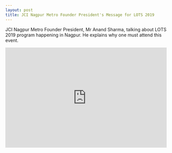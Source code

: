 ```yaml
---
layout: post
title: JCI Nagpur Metro Founder President's Message for LOTS 2019
---
```


<style type='text/css'>
    .video-container {
        position: relative;
        padding-bottom: 56.25%;
        padding-top: 30px; height: 0; overflow: hidden;
    }

    .video-container iframe,
    .video-container object,
    .video-container embed {
        position: absolute;
        top: 0;
        left: 0;
        width: 100%;
        height: 100%;
    }
</style>

JCI Nagpur Metro Founder President, Mr Anand Sharma, talking about LOTS 2019 program happening in Nagpur. He explains why one must attend this event.

<div class="video-container"><iframe width="560" height="315" src="https://www.youtube.com/embed/mua3OTxSVnY?start=4" frameborder="0" allow="accelerometer; autoplay; encrypted-media; gyroscope; picture-in-picture" allowfullscreen></iframe></div>
